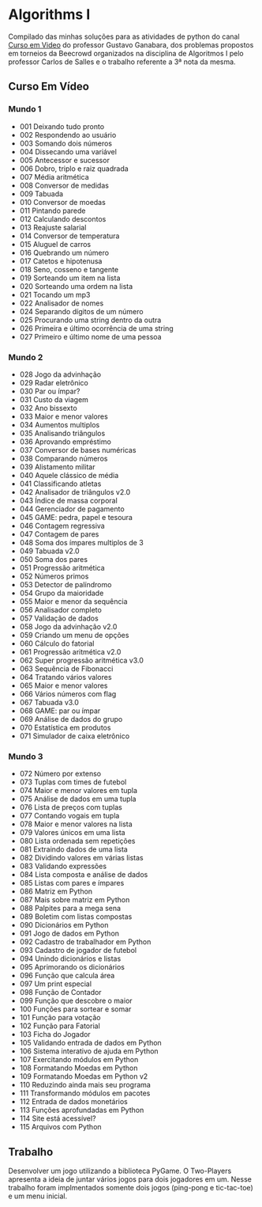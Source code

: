 # Algorithms I

Compilado das minhas soluções para as atividades de python do canal [Curso em Video](https://www.youtube.com/@CursoemVideo) do professor Gustavo Ganabara, dos problemas propostos em torneios da Beecrowd organizados na disciplina de Algoritmos I pelo professor Carlos de Salles e o trabalho referente a 3ª nota da mesma.

## Curso Em Vídeo

### Mundo 1
- 001 Deixando tudo pronto
- 002 Respondendo ao usuário
- 003 Somando dois números
- 004 Dissecando uma variável
- 005 Antecessor e sucessor
- 006 Dobro, triplo e raiz quadrada
- 007 Média aritmética
- 008 Conversor de medidas
- 009 Tabuada
- 010 Conversor de moedas
- 011 Pintando parede
- 012 Calculando descontos
- 013 Reajuste salarial
- 014 Conversor de temperatura
- 015 Aluguel de carros
- 016 Quebrando um número
- 017 Catetos e hipotenusa
- 018 Seno, cosseno e tangente
- 019 Sorteando um item na lista
- 020 Sorteando uma ordem na lista
- 021 Tocando um mp3
- 022 Analisador de nomes
- 024 Separando dígitos de um número
- 025 Procurando uma string dentro da outra
- 026 Primeira e último ocorrência de uma string
- 027 Primeiro e último nome de uma pessoa

### Mundo 2
- 028 Jogo da advinhação
- 029 Radar eletrônico
- 030 Par ou ímpar?
- 031 Custo da viagem
- 032 Ano bissexto
- 033 Maior e menor valores
- 034 Aumentos multiplos
- 035 Analisando triângulos
- 036 Aprovando empréstimo
- 037 Conversor de bases numéricas
- 038 Comparando números
- 039 Alistamento militar
- 040 Aquele clássico de média
- 041 Classificando atletas
- 042 Analisador de triângulos v2.0
- 043 Índice de massa corporal
- 044 Gerenciador de pagamento
- 045 GAME: pedra, papel e tesoura
- 046 Contagem regressiva
- 047 Contagem de pares
- 048 Soma dos ímpares multiplos de 3
- 049 Tabuada v2.0
- 050 Soma dos pares
- 051 Progressão aritmética
- 052 Números primos
- 053 Detector de palíndromo
- 054 Grupo da maioridade
- 055 Maior e menor da sequência
- 056 Analisador completo
- 057 Validação de dados
- 058 Jogo da advinhação v2.0
- 059 Criando um menu de opções
- 060 Cálculo do fatorial
- 061 Progressão aritmética v2.0
- 062 Super progressão aritmética v3.0
- 063 Sequência de Fibonacci
- 064 Tratando vários valores
- 065 Maior e menor valores
- 066 Vários números com flag
- 067 Tabuada v3.0
- 068 GAME: par ou ímpar
- 069 Análise de dados do grupo
- 070 Estatística em produtos
- 071 Simulador de caixa eletrônico

### Mundo 3
- 072 Número por extenso
- 073 Tuplas com times de futebol
- 074 Maior e menor valores em tupla
- 075 Análise de dados em uma tupla
- 076 Lista de preços com tuplas
- 077 Contando vogais em tupla
- 078 Maior e menor valores na lista
- 079 Valores únicos em uma lista
- 080 Lista ordenada sem repetições
- 081 Extraindo dados de uma lista
- 082 Dividindo valores em várias listas
- 083 Validando expressões
- 084 Lista composta e análise de dados
- 085 Listas com pares e ímpares
- 086 Matriz em Python
- 087 Mais sobre matriz em Python
- 088 Palpites para a mega sena
- 089 Boletim com listas compostas
- 090 Dicionários em Python
- 091 Jogo de dados em Python
- 092 Cadastro de trabalhador em Python
- 093 Cadastro de jogador de futebol
- 094 Unindo dicionários e listas
- 095 Aprimorando os dicionários
- 096 Função que calcula área
- 097 Um print especial
- 098 Função de Contador
- 099 Função que descobre o maior
- 100 Funções para sortear e somar
- 101 Função para votação
- 102 Função para Fatorial
- 103 Ficha do Jogador
- 105 Validando entrada de dados em Python
- 106 Sistema interativo de ajuda em Python
- 107 Exercitando módulos em Python
- 108 Formatando Moedas em Python
- 109 Formatando Moedas em Python v2
- 110 Reduzindo ainda mais seu programa
- 111 Transformando módulos em pacotes
- 112 Entrada de dados monetários
- 113 Funções aprofundadas em Python
- 114 Site está acessível?
- 115 Arquivos com Python

## Trabalho
Desenvolver um jogo utilizando a biblioteca PyGame. O Two-Players apresenta a ideia de juntar vários jogos para dois jogadores em um. Nesse trabalho foram implmentados somente dois jogos (ping-pong e tic-tac-toe) e um menu inicial.
